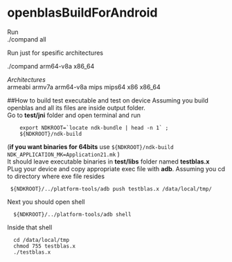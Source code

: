 # openblasBuildForAndroid

Run   
./compand all  

Run just for spesific architectures  

./compand arm64-v8a x86_64  

*Architectures*  
armeabi armv7a arm64-v8a mips mips64  x86 x86_64  


##How to build test executable and test on device
Assuming you build openblas and all its files are inside output folder.  
Go to **test/jni** folder and open terminal and run 
```
    export NDKROOT=`locate ndk-bundle | head -n 1` ;
    ${NDKROOT}/ndk-build
```    
(**if you want binaries for 64bits** use  ```${NDKROOT}/ndk-build NDK_APPLICATION_MK=Application21.mk``` )   
It should leave executable binaries in **test/libs** folder named **testblas.x** 
PLug your device and copy appropriate exec file with **adb**. Assuming you cd to directory where exe file resides  
``` 
 ${NDKROOT}/../platform-tools/adb push testblas.x /data/local/tmp/
```
Next you should open shell
```
  ${NDKROOT}/../platform-tools/adb shell
```
Inside that shell
``` 
  cd /data/local/tmp
  chmod 755 testblas.x 
  ./testblas.x
```











